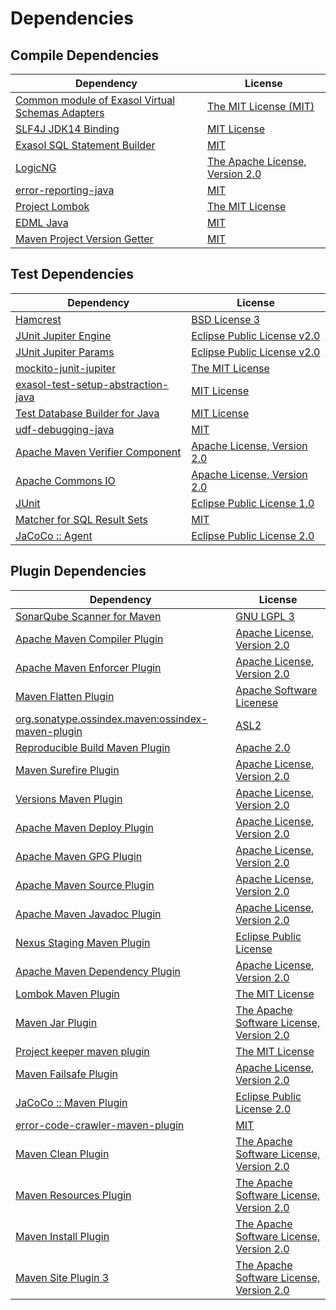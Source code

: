 <!-- @formatter:off -->
# Dependencies

## Compile Dependencies

| Dependency                                            | License                              |
| ----------------------------------------------------- | ------------------------------------ |
| [Common module of Exasol Virtual Schemas Adapters][0] | [The MIT License (MIT)][1]           |
| [SLF4J JDK14 Binding][2]                              | [MIT License][3]                     |
| [Exasol SQL Statement Builder][4]                     | [MIT][5]                             |
| [LogicNG][6]                                          | [The Apache License, Version 2.0][7] |
| [error-reporting-java][8]                             | [MIT][5]                             |
| [Project Lombok][10]                                  | [The MIT License][11]                |
| [EDML Java][12]                                       | [MIT][5]                             |
| [Maven Project Version Getter][14]                    | [MIT][5]                             |

## Test Dependencies

| Dependency                               | License                           |
| ---------------------------------------- | --------------------------------- |
| [Hamcrest][16]                           | [BSD License 3][17]               |
| [JUnit Jupiter Engine][18]               | [Eclipse Public License v2.0][19] |
| [JUnit Jupiter Params][18]               | [Eclipse Public License v2.0][19] |
| [mockito-junit-jupiter][22]              | [The MIT License][23]             |
| [exasol-test-setup-abstraction-java][24] | [MIT License][25]                 |
| [Test Database Builder for Java][26]     | [MIT License][27]                 |
| [udf-debugging-java][28]                 | [MIT][5]                          |
| [Apache Maven Verifier Component][30]    | [Apache License, Version 2.0][31] |
| [Apache Commons IO][32]                  | [Apache License, Version 2.0][31] |
| [JUnit][34]                              | [Eclipse Public License 1.0][35]  |
| [Matcher for SQL Result Sets][36]        | [MIT][5]                          |
| [JaCoCo :: Agent][38]                    | [Eclipse Public License 2.0][39]  |

## Plugin Dependencies

| Dependency                                              | License                                       |
| ------------------------------------------------------- | --------------------------------------------- |
| [SonarQube Scanner for Maven][40]                       | [GNU LGPL 3][41]                              |
| [Apache Maven Compiler Plugin][42]                      | [Apache License, Version 2.0][31]             |
| [Apache Maven Enforcer Plugin][44]                      | [Apache License, Version 2.0][31]             |
| [Maven Flatten Plugin][46]                              | [Apache Software Licenese][7]                 |
| [org.sonatype.ossindex.maven:ossindex-maven-plugin][48] | [ASL2][7]                                     |
| [Reproducible Build Maven Plugin][50]                   | [Apache 2.0][7]                               |
| [Maven Surefire Plugin][52]                             | [Apache License, Version 2.0][31]             |
| [Versions Maven Plugin][54]                             | [Apache License, Version 2.0][31]             |
| [Apache Maven Deploy Plugin][56]                        | [Apache License, Version 2.0][31]             |
| [Apache Maven GPG Plugin][58]                           | [Apache License, Version 2.0][31]             |
| [Apache Maven Source Plugin][60]                        | [Apache License, Version 2.0][31]             |
| [Apache Maven Javadoc Plugin][62]                       | [Apache License, Version 2.0][31]             |
| [Nexus Staging Maven Plugin][64]                        | [Eclipse Public License][35]                  |
| [Apache Maven Dependency Plugin][66]                    | [Apache License, Version 2.0][31]             |
| [Lombok Maven Plugin][68]                               | [The MIT License][5]                          |
| [Maven Jar Plugin][70]                                  | [The Apache Software License, Version 2.0][7] |
| [Project keeper maven plugin][72]                       | [The MIT License][73]                         |
| [Maven Failsafe Plugin][74]                             | [Apache License, Version 2.0][31]             |
| [JaCoCo :: Maven Plugin][76]                            | [Eclipse Public License 2.0][39]              |
| [error-code-crawler-maven-plugin][78]                   | [MIT][5]                                      |
| [Maven Clean Plugin][80]                                | [The Apache Software License, Version 2.0][7] |
| [Maven Resources Plugin][82]                            | [The Apache Software License, Version 2.0][7] |
| [Maven Install Plugin][84]                              | [The Apache Software License, Version 2.0][7] |
| [Maven Site Plugin 3][86]                               | [The Apache Software License, Version 2.0][7] |

[38]: https://www.eclemma.org/jacoco/index.html
[8]: https://github.com/exasol/error-reporting-java
[1]: https://github.com/exasol/virtual-schema-common-java/blob/main/LICENSE
[7]: http://www.apache.org/licenses/LICENSE-2.0.txt
[10]: https://projectlombok.org
[52]: https://maven.apache.org/surefire/maven-surefire-plugin/
[80]: http://maven.apache.org/plugins/maven-clean-plugin/
[30]: https://maven.apache.org/shared/maven-verifier/
[5]: https://opensource.org/licenses/MIT
[22]: https://github.com/mockito/mockito
[46]: https://www.mojohaus.org/flatten-maven-plugin/
[14]: https://github.com/exasol/maven-project-version-getter
[54]: http://www.mojohaus.org/versions-maven-plugin/
[72]: https://github.com/exasol/project-keeper/
[17]: http://opensource.org/licenses/BSD-3-Clause
[42]: https://maven.apache.org/plugins/maven-compiler-plugin/
[27]: https://github.com/exasol/test-db-builder-java/blob/main/LICENSE
[24]: https://github.com/exasol/exasol-test-setup-abstraction-java/
[34]: http://junit.org
[39]: https://www.eclipse.org/legal/epl-2.0/
[56]: https://maven.apache.org/plugins/maven-deploy-plugin/
[41]: http://www.gnu.org/licenses/lgpl.txt
[76]: https://www.jacoco.org/jacoco/trunk/doc/maven.html
[23]: https://github.com/mockito/mockito/blob/main/LICENSE
[11]: https://projectlombok.org/LICENSE
[32]: https://commons.apache.org/proper/commons-io/
[36]: https://github.com/exasol/hamcrest-resultset-matcher
[50]: http://zlika.github.io/reproducible-build-maven-plugin
[25]: https://github.com/exasol/exasol-test-setup-abstraction-java/blob/main/LICENSE
[3]: http://www.opensource.org/licenses/mit-license.php
[40]: http://sonarsource.github.io/sonar-scanner-maven/
[28]: https://github.com/exasol/udf-debugging-java/
[18]: https://junit.org/junit5/
[60]: https://maven.apache.org/plugins/maven-source-plugin/
[16]: http://hamcrest.org/JavaHamcrest/
[2]: http://www.slf4j.org
[82]: http://maven.apache.org/plugins/maven-resources-plugin/
[26]: https://github.com/exasol/test-db-builder-java/
[64]: http://www.sonatype.com/public-parent/nexus-maven-plugins/nexus-staging/nexus-staging-maven-plugin/
[74]: https://maven.apache.org/surefire/maven-failsafe-plugin/
[6]: http://www.logicng.org
[4]: https://github.com/exasol/sql-statement-builder
[68]: http://anthonywhitford.com/lombok.maven/lombok-maven-plugin/
[35]: http://www.eclipse.org/legal/epl-v10.html
[66]: https://maven.apache.org/plugins/maven-dependency-plugin/
[73]: https://github.com/exasol/project-keeper/blob/main/LICENSE
[70]: http://maven.apache.org/plugins/maven-jar-plugin/
[31]: https://www.apache.org/licenses/LICENSE-2.0.txt
[12]: https://github.com/exasol/edml-java
[44]: https://maven.apache.org/enforcer/maven-enforcer-plugin/
[19]: https://www.eclipse.org/legal/epl-v20.html
[84]: http://maven.apache.org/plugins/maven-install-plugin/
[48]: https://sonatype.github.io/ossindex-maven/maven-plugin/
[58]: https://maven.apache.org/plugins/maven-gpg-plugin/
[86]: http://maven.apache.org/plugins/maven-site-plugin/
[0]: https://github.com/exasol/virtual-schema-common-java/
[62]: https://maven.apache.org/plugins/maven-javadoc-plugin/
[78]: https://github.com/exasol/error-code-crawler-maven-plugin
